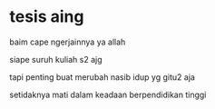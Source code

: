 # tesis aing

baim cape ngerjainnya ya allah

siape suruh kuliah s2 ajg

tapi penting buat merubah nasib idup yg gitu2 aja

setidaknya mati dalam keadaan berpendidikan tinggi
